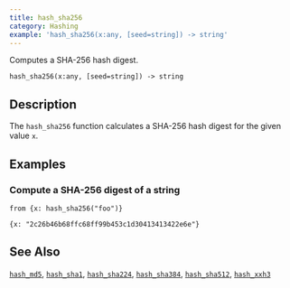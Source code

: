```yaml
---
title: hash_sha256
category: Hashing
example: 'hash_sha256(x:any, [seed=string]) -> string'
---
```



Computes a SHA-256 hash digest.

```tql
hash_sha256(x:any, [seed=string]) -> string
```

## Description

The `hash_sha256` function calculates a SHA-256 hash digest for the given value
`x`.

## Examples

### Compute a SHA-256 digest of a string

```tql
from {x: hash_sha256("foo")}
```

```tql
{x: "2c26b46b68ffc68ff99b453c1d30413413422e6e"}
```

## See Also

[`hash_md5`](/reference/functions/hash_md5),
[`hash_sha1`](/reference/functions/hash_sha1),
[`hash_sha224`](/reference/functions/hash_sha224),
[`hash_sha384`](/reference/functions/hash_sha384),
[`hash_sha512`](/reference/functions/hash_sha512),
[`hash_xxh3`](/reference/functions/hash_xxh3)
